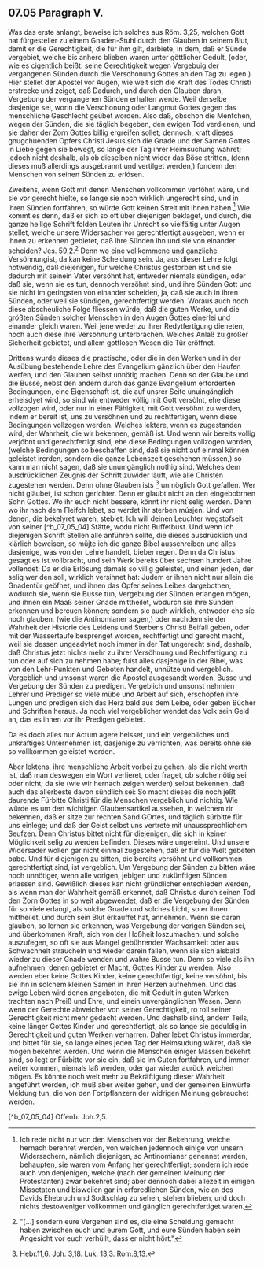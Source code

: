 
<!-- seite 293 -->

07.05 Paragraph V.
------------------
<!--TODO -->
Was das erste anlangt, beweise ich solches
aus Röm. 3,25, welchen Gott hat fürgesteller zu
einem Gnaden-Stuhl durch den Glauben in seinem
Blut, damit er die Gerechtigkeit, die für ihm
gilt, darbiete, in dem, daß er Sünde vergebiet,
welche bis anhero blieben waren unter göttlicher
Gedult, (oder, wie es cigentlich beißt: seine Gerechtigkeit
wegen Vergebuig der vergangenen Sünden
durch die Verschonung Gottes an den Tag
zu legen.) Hier stellet der Apostel vor Augen, wie weit
sich die Kraft des Todes Christi erstrecke und zeiget, daß
Dadurch, und durch den Glauben daran, Vergebung der
vergangenen Sünden erhalten werde. Weil derselbe
dasjenige sei, worin die Verschonung oder Langmut<!-- seite 294 -->
Gottes gegen das menschliche Geschlecht geübet
worden. Also daß, obschon die Menfchen, wegen der
Sünden, die sie täglich begeben, den ewigen Tod verdienen,
und sie daher der Zorn Gottes billig ergreifen
sollet; dennoch, kraft dieses gnugchuenden Opfers
Christi Jesus,sich die Gnade und der Samen Gottes
in Liebe gegen sie bewegt, so lange der Tag ihrer
Heimsuchung währet; jedoch nicht deshalb, als ob dieselben
nicht wider das Böse stritten, (denn dieses muß
allerdings ausgebrannt und vertilget werden,) fondern
den Menschen von seinen Sünden zu erlósen.

Zweitens, wenn Gott mit denen Menschen vollkommen
verföhnt wäre, und sie vor gerecht hielte, so
lange sie noch wirklich ungerecht sind, und in ihren
Sünden fortfahren, so würde Gott keinen Streit mit
ihnen haben.[^b_07_05_01] Wie kommt es denn, daß er sich so
oft über diejenigen beklaget, und durch, die ganze heilige
Schrift folden Leuten ihr Unrecht so vielfältig unter
Augen stellet, welche unsere Widersacher vor gerechtfertigt
ausgeben, wenn er ihnen zu erkennen gebietet, daß
ihre Sünden ihn und sie von einander scheiden?
Jes. 59,2.[^b_07_05_02] Denn wo eine vollkommene und ganzliche
Versöhnungist, da kan keine Scheidung sein. Ja, aus
dieser Lehre folgt notwendig, daß diejenigen, für
welche Christus gestorben ist und sie dadurch mit seinein<!-- seite 295 -->
Vater versöhnt hat, entweder niemals sündigen, oder
daß sie, wenn sie es tun, dennoch versöhnt sind, und
ihre Sünden Gott und sie nicht im geringsten von einander
scheiden, ja, daß sie auch in ihren Sünden, oder
weil sie sündigen, gerechtfertigt werden. Woraus
auch noch diese abscheuliche Folge fliessen würde, daß
die guten Werke, und die größten Sünden solcher Menschen
in den Augen Gottes einerlei und einander gleich
waren. Weil jene weder zu ihrer Redytfertigung dieneten,
noch auch diese ihre Versöhnung unterbrächen.
Welches Anlaß zu großer Sicherheit gebietet, und allem
gottlosen Wesen die Tür eröffnet.

Drittens wurde dieses die practische, oder die in den
Werken und in der Ausübung bestehende Lehre des
Evangelium gänzlich über den Haufen werfen, und den
Glauben selbst unnötig machen. Denn so der Glaube
und die Busse, nebst den andern durch das ganze Evangelium
erforderten Bedingungen, eine Eigenschaft ist,
die auf unsrer Seite unuingänglich erheisdyet wird, so
sind wir entweder völlig mit Gott versòlnt, ehe diese
vollzogen wird, oder nur in einer Fähigkeit, mit Gott
versöhnt zu werden, indem er bereit ist, uns zu versöhnen
und zu rechtfertigen, wenn diese Bedingungen vollzogen
werden. Welches lektere, wenn es zugestanden
wird, der Wahrheit, die wir bekennen, gemäß ist. Und
wenn wir bereits vollig verjóbnt und gerechtfertigt
sind, ehe diese Bedingungen vollzogen worden, (welche
Bedingungen so beschaffen sind, daß sie nicht auf einmal
können geleistet ircrden, sondern die ganze Lebenszeit
geschehen müssen,) so kann man nicht sagen, daß
sie unumgänglich nothig sind. Welches dem ausdrücklichen
Zeugnis der Schrift zuwider läuft, wie alle Christen
zugestehen werden. Denn ohne Glauben ists [^b_07_05_03]
unmöglich Gott gefallen. Wer nicht gläubet, ist
schon gerichter. Denn er glaubt nicht an den eingebobrnen
Sohn Gottes. Wo ihr euch nicht<!-- seite 296 -->
bessere, könnt ihr nicht selig werden. Denn wo
ihr nach dem Fleifch lebet, so werdet ihr sterben
músjen. Und von denen, die bekelyret waren, stebiet:
Ich will deinen Leuchter wegstofseit von seiner [^b_07_05_04]
Stätte, wodu nicht Buffetbust. Und wenn ich diejenigen
Schrift Stellen alle anführen sollte, die dieses
ausdrücklich und klärlich beweisen, so müjte ich die ganze
Bibel ausschreiben und alles dasjenige, was von der
Lehre handelt, bieber regen. Denn da Christus gesagt
es ist vollbracht, und sein Werk bereits über sechsen
hundert Jahre vollendet: Da er die Erlösung damals
so villig geleistet, und einen jeden, der selig wer
den soll, wirklich versihnet hat: Judem er ihnen nicht
nur allein die Gnadentür geöfnet, und ihnen das
Opfer seines Leibes dargebothen, wodurch sie, wenn
sie Busse tun, Vergebung der Sünden erlangen mögen,
und ihnen ein Maaß seiner Gnade mittheilet, wodurch
sie ihre Sünden erkennen und bereuen können;
sondern sie auch wirklich, entweder ehe sie noch glauben,
(wie die Antinomianer sagen,) oder nachdem sie der
Wahrheit der Historie des Leidens und Sterbens
Christi Beifall geben, oder mit der Wassertaufe besprenget
worden, rechtfertigt und gerecht macht,
weil sie dessen ungeadytet noch immer in der Tat ungerecht
sind, deshalb, daß Christus jetzt nichts mehr zu ihrer
Versöhnung und Rechtfertigung zu tun oder auf sich zu
nehmen habe; fuist alles dasjenige in der Bibel, was
von den Lehr-Punkten und Geboten handelt, unnütze
und vergeblich. Vergeblich und umsonst waren die
Apostel ausgesandt worden, Busse und Vergebung der
Sünden zu predigen. Vergeblich und unsonst nehmien
Lehrer und Prediger so viele mübe und Arbeit auf sich,
erschöpfen ihre Lungen und predigen sich das Herz bald
aus dem Leibe, oder geben Bücher und Schriften
heraus. Ja noch viel vergeblicher wendet das Volk
sein Geld an, das es ihnen vor ihr Predigen gebietet.<!-- seite 297 -->

Da es doch alles nur Actum agere heisset, und ein
vergebliches und unkraftiges Unternehmen ist, dasjenige
zu verrichten, was bereits ohne sie so vollkommen
geleistet worden.

Aber lektens, ihre menschliche Arbeit vorbei zu gehen,
als die nicht werth ist, daß man deswegen ein
Wort verlieret, oder fraget, ob solche nötig sei oder
nicht; da sie (wie wir hernach zeigen werden)
selbst bekennen, daß auch das allerbeste davon sündlich
sei: So macht dieses die noch jeßt daurende
Fürbitte Christi für die Menschen vergeblich und nichtig.
Wie würde es um den wichtigen Glaubensartikel
aussehen, in welchem rir bekennen, daß er sitze zur
rechten Sand GOrtes, und täglich súrbitte für
uns einlege; und daß der Geist selbst uns vertrete
mit unaussprechlichem Seufzen. Denn Christus
bittet nicht für diejenigen, die sich in keiner Möglichkeit
selig zu werden befinden. Dieses wäre ungereimt.
Und unsere Widersader wollen gar nicht einmal zugestehen,
daß er für die Welt gebeten babe. Und für
diejenigen zu bitten, die bereits versöhnt und vollkommen
gerechtfertigt sind, ist vergeblich. Um Vergebung
der Sünden zu bitten wäre noch unnötiger,
wenn alle vorigen, jebigen und zukünftigen Sünden erlassen
sind. Gewißlich dieses kan nicht gründlicher entschieden
werden, als wenn man der Wahrheit gemäß
erkennet, daß Christus durch seinen Tod den Zorn
Gottes in so weit abgewendet, daß er die Vergebung
der Sünden für so viele erlangt, als solche Gnade
und solches Licht, so er ihnen mittheilet, und durch sein
Blut erkauffet hat, annehmen. Wenn sie daran
glauben, so lernen sie erkennen, was Vergebung der
vorigen Sünden sei, und überkommen Kraft, sich von
der Hoßheit loszumachen, und solche auszufegen, so
oft sie aus Mangel gebührender Wachsamkeit oder
aus Schwachheit straucheln und wieder darein fallen,<!-- seite 298 -->
wenn sie sich alsbald wieder zu dieser Gnade wenden
und wahre Busse tun. Denn so viele als ihn aufnehmen,
denen gebietet er Macht, Gottes Kinder
zu werden. Also werden eber keine Gottes Kinder,
keine gerechtfertigt, keine versöhnt, bis sie ihn
in solchem kleinen Samen in ihren Herzen aufnehmen.
Und das ewige Leben wird denen angeboten,
die mit Gedult in guten Werken trachten nach
Preiß und Ehre, und einein unvergänglichen Wesen.
Denn wenn der Gerechte abweicher von seiner
Gerechtigkeit, ro roll seiner Gerechtigkeit
nicht mehr gedacht werden. Und deshalb sind,
andern Teils, keine länger Gottes Kinder und gerechtfertigt,
als so lange sie geduldig in Gerechtigkeit
und guten Werken verharren. Daher lebet
Christus immerdar, und bittet für sie, so lange eines
jeden Tag der Heimsudung wälret, daß sie mögen
bekehret werden. Und wenn die Menschen einiger
Massen bekehrt sind, so legt er Fürbitte vor sie ein,
daß sie im Guten fortfahren, und immer weiter kommen,
niemals laß werden, oder gar wieder aurück weichen
mögen. Es könnte noch weit mehr zu Bekräftigung
dieser Wahrheit angeführt werden, ich muß
aber weiter gehen, und der gemeinen Einwürfe Meldung
tun, die von den Fortpflanzern der widrigen
Meinung gebrauchet werden.

<!-- Fussnoten -->

[^b_07_05_01]: Ich rede nicht nur von den Menschen vor der Bekehrung,
welche hernach berehret werden, von welchen jedennoch
einige von unsern Widersachern, nämlich diejenigen, so Antinomianer
genennet werden, behaupten, sie waren vom Anfang
her gerechtfertigt; sondern ich rede auch von denjenigen,
welche (nach der gemeinen Meinung der Protestanten) zwar
bekehret sind; aber dennoch dabei allezeit in einigen Missetaten
und bisweilen gar in erforedlichen Sünden, wie an
des Davids Ehebruch und Sodtschlag zu sehen, stehen blieben,
und doch nichts destoweniger vollkommen und gänglich gerechtfertiget waren.

[^b_07_05_02]: "[...] sondern eure Vergehen sind es, die eine Scheidung gemacht haben zwischen euch und eurem Gott, und eure Sünden haben sein Angesicht vor euch verhüllt, dass er nicht hört."

[^b_07_05_03]: Hebr.11,6. Joh. 3,18. Luk. 13,3. Rom.8,13.

[^b_07_05_04] Offenb. Joh.2,5.